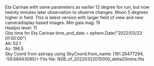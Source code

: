 Eta Carinae with same parameters as earlier 12 degree fov run, but now twenty minutes later observation to observe changes. Moon 5 degrees higher in field.  This is latest version with larger field of view and new cameradisplay based images. 
Min gaia mag: 15  
Healpix level: 11  
Obs time for Eta Carinae time_and_date = ephem.Date("2022/03/22 01:50:00")  
Alt: 52.1  
 Az: 196.5  
Sky Coord from astropy using SkyCoord.from_name: (161.26477294, -59.68443085)>
Fits file: NSB_of_20220322015000_delta20mins.fits